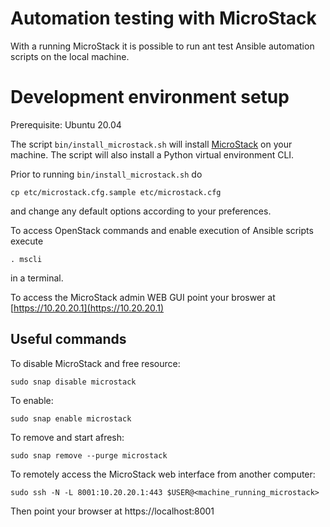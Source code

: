 # Automation testing with MicroStack

With a running MicroStack it is possible to run ant test Ansible automation scripts on the local machine.

# Development environment setup

Prerequisite: Ubuntu 20.04

The script `bin/install_microstack.sh` will install [MicroStack](https://microstack.run/) on your machine.
The script will also install a Python virtual environment CLI.

Prior to running `bin/install_microstack.sh` do

`cp etc/microstack.cfg.sample etc/microstack.cfg`

and change any default options according to your preferences. 

To access OpenStack commands and enable execution of Ansible scripts execute

`. mscli`

in a terminal.

To access the MicroStack admin WEB GUI point your broswer at [https://10.20.20.1](https://10.20.20.1) 

## Useful commands

To disable MicroStack and free resource:

`sudo snap disable microstack`

To enable: 

`sudo snap enable microstack`

To remove and start afresh:

`sudo snap remove --purge microstack`

 To remotely access the MicroStack web interface from another computer:

`sudo ssh -N -L 8001:10.20.20.1:443 $USER@<machine_running_microstack>`

Then point your browser at https://localhost:8001

